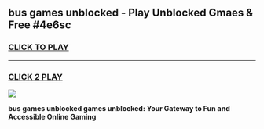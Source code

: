 
## bus games unblocked - Play Unblocked Gmaes & Free #4e6sc
<h3>
<a href="https://premium.freeplayer.one?title=bus_games_unblocked&ref=03M">CLICK TO PLAY</a></h3>
<hr>

<h3>
<a href="https://premium.freeplayer.one?title=bus_games_unblocked&ref=03M">CLICK 2 PLAY</a>
  
</h3>

<a href="https://premium.freeplayer.one?title=bus_games_unblocked&ref=03M"><img src="https://clearcache.store/games.png"></a>


**bus games unblocked games unblocked: Your Gateway to Fun and Accessible Online Gaming**
